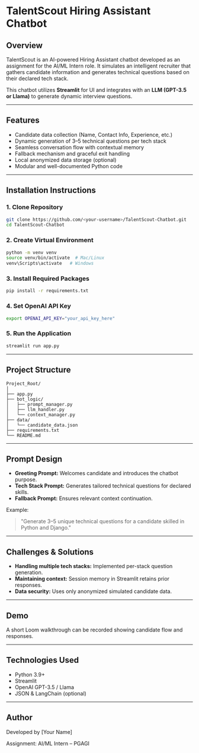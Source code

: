
# TalentScout Hiring Assistant Chatbot

## Overview
TalentScout is an AI-powered Hiring Assistant chatbot developed as an assignment for the AI/ML Intern role. It simulates an intelligent recruiter that gathers candidate information and generates technical questions based on their declared tech stack.

This chatbot utilizes **Streamlit** for UI and integrates with an **LLM (GPT-3.5 or Llama)** to generate dynamic interview questions.

---

## Features
- Candidate data collection (Name, Contact Info, Experience, etc.)
- Dynamic generation of 3–5 technical questions per tech stack
- Seamless conversation flow with contextual memory
- Fallback mechanism and graceful exit handling
- Local anonymized data storage (optional)
- Modular and well-documented Python code

---

## Installation Instructions

### 1. Clone Repository
```bash
git clone https://github.com/<your-username>/TalentScout-Chatbot.git
cd TalentScout-Chatbot
```

### 2. Create Virtual Environment
```bash
python -m venv venv
source venv/bin/activate  # Mac/Linux
venv\Scripts\activate   # Windows
```

### 3. Install Required Packages
```bash
pip install -r requirements.txt
```

### 4. Set OpenAI API Key
```bash
export OPENAI_API_KEY="your_api_key_here"
```

### 5. Run the Application
```bash
streamlit run app.py
```

---

## Project Structure
```
Project_Root/
│
├── app.py
├── bot_logic/
│   ├── prompt_manager.py
│   ├── llm_handler.py
│   └── context_manager.py
├── data/
│   └── candidate_data.json
├── requirements.txt
└── README.md
```

---

## Prompt Design
- **Greeting Prompt:** Welcomes candidate and introduces the chatbot purpose.
- **Tech Stack Prompt:** Generates tailored technical questions for declared skills.
- **Fallback Prompt:** Ensures relevant context continuation.

Example:
> "Generate 3–5 unique technical questions for a candidate skilled in Python and Django."

---

## Challenges & Solutions
- **Handling multiple tech stacks:** Implemented per-stack question generation.
- **Maintaining context:** Session memory in Streamlit retains prior responses.
- **Data security:** Uses only anonymized simulated candidate data.

---

## Demo
A short Loom walkthrough can be recorded showing candidate flow and responses.

---

## Technologies Used
- Python 3.9+
- Streamlit
- OpenAI GPT-3.5 / Llama
- JSON & LangChain (optional)

---

## Author
Developed by [Your Name]

Assignment: AI/ML Intern – PGAGI

